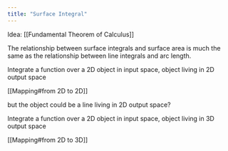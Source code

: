 ```yaml
---
title: "Surface Integral"
---
```

Idea: [[Fundamental Theorem of Calculus]]


The relationship between surface integrals and surface area is much the same as the relationship between line integrals and arc length.

Integrate a function over a 2D object in input space, object living in 2D output space

[[Mapping#from 2D to 2D]]

but the object could be a line living in 2D output space?


Integrate a function over a 2D object in input space, object living in 3D output space

[[Mapping#from 2D to 3D]]

